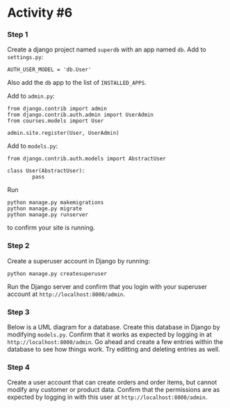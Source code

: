 # Activity \#6

### Step 1
Create a django project named ```superdb``` with an app named ```db```.
Add to ```settings.py```:
```
AUTH_USER_MODEL = 'db.User'
```
Also add the ```db``` app to the list of ```INSTALLED_APPS```.

Add to ```admin.py```:
```	
from django.contrib import admin
from django.contrib.auth.admin import UserAdmin
from courses.models import User

admin.site.register(User, UserAdmin)
```
Add to ```models.py```:
```
from django.contrib.auth.models import AbstractUser

class User(AbstractUser):
    	pass
```
Run
```
python manage.py makemigrations
python manage.py migrate
python manage.py runserver
```
to confirm your site is running.

### Step 2
Create a superuser account in Django by running:
```
python manage.py createsuperuser
```
Run the Django server and confirm that you login with your superuser account at ```http://localhost:8000/admin```.

### Step 3
Below is a UML diagram for a database. Create this database in Django by modifying ```models.py```. Confirm that it works as expected by logging in at 
```http://localhost:8000/admin```.
Go ahead and create a few entries within the database to see how things work. Try editting and deleting entries as well.

### Step 4
Create a user account that can create orders and order items, but cannot modify any customer or product data. Confirm that the permissions are as expected by logging in with this user at
```http://localhost:8000/admin```.
